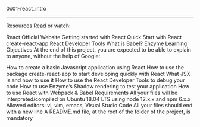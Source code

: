 0x01-react_intro
________________

Resources
Read or watch:

React Official Website
Getting started with React
Quick Start with React
create-react-app
React Developer Tools
What is Babel?
Enzyme
Learning Objectives
At the end of this project, you are expected to be able to explain to anyone, without the help of Google:

How to create a basic Javascript application using React
How to use the package create-react-app to start developing quickly with React
What JSX is and how to use it
How to use the React Developer Tools to debug your code
How to use Enzyme’s Shadow rendering to test your application
How to use React with Webpack & Babel
Requirements
All your files will be interpreted/compiled on Ubuntu 18.04 LTS using node 12.x.x and npm 6.x.x
Allowed editors: vi, vim, emacs, Visual Studio Code
All your files should end with a new line
A README.md file, at the root of the folder of the project, is mandatory
